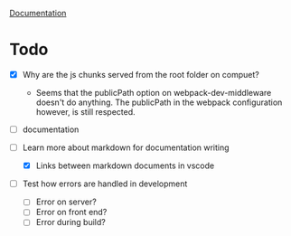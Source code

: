 [Documentation](./overall.md)

# Todo

- [x] Why are the js chunks served from the root folder on compuet?
  - Seems that the publicPath option on webpack-dev-middleware doesn't do anything. The publicPath in the webpack configuration however, is still respected.

- [ ] documentation
- [ ] Learn more about markdown for documentation writing
  - [x] Links between markdown documents in vscode

- [ ] Test how errors are handled in development
  - [ ] Error on server?
  - [ ] Error on front end?
  - [ ] Error during build?

